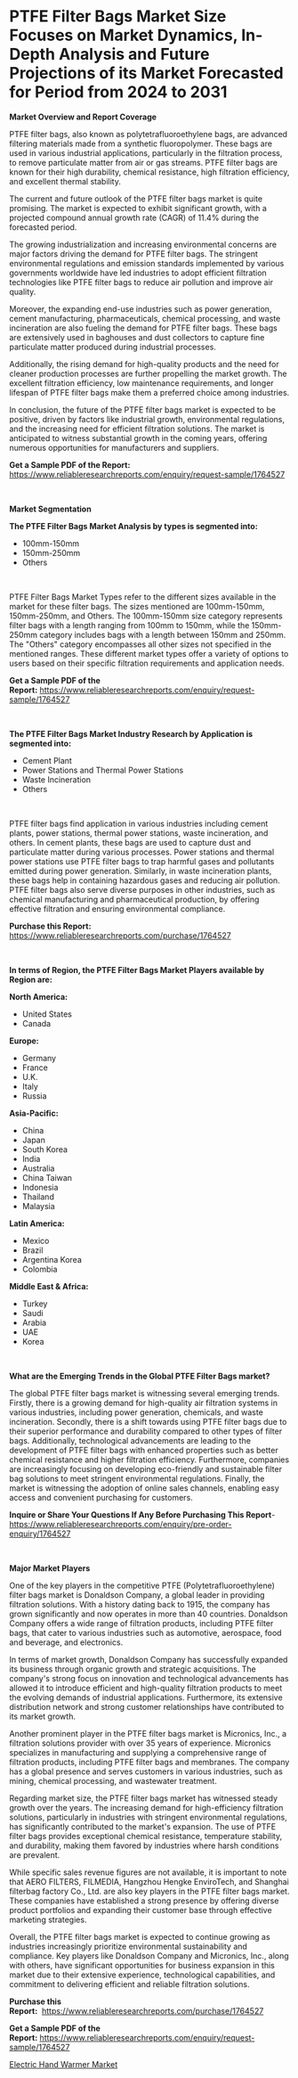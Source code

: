 <p><h1>PTFE Filter Bags Market Size Focuses on Market Dynamics, In-Depth Analysis and Future Projections of its Market Forecasted for Period from 2024 to 2031</h1></p><p><strong>Market Overview and Report Coverage</strong></p>
<p><p>PTFE filter bags, also known as polytetrafluoroethylene bags, are advanced filtering materials made from a synthetic fluoropolymer. These bags are used in various industrial applications, particularly in the filtration process, to remove particulate matter from air or gas streams. PTFE filter bags are known for their high durability, chemical resistance, high filtration efficiency, and excellent thermal stability.</p><p>The current and future outlook of the PTFE filter bags market is quite promising. The market is expected to exhibit significant growth, with a projected compound annual growth rate (CAGR) of 11.4% during the forecasted period. </p><p>The growing industrialization and increasing environmental concerns are major factors driving the demand for PTFE filter bags. The stringent environmental regulations and emission standards implemented by various governments worldwide have led industries to adopt efficient filtration technologies like PTFE filter bags to reduce air pollution and improve air quality.</p><p>Moreover, the expanding end-use industries such as power generation, cement manufacturing, pharmaceuticals, chemical processing, and waste incineration are also fueling the demand for PTFE filter bags. These bags are extensively used in baghouses and dust collectors to capture fine particulate matter produced during industrial processes.</p><p>Additionally, the rising demand for high-quality products and the need for cleaner production processes are further propelling the market growth. The excellent filtration efficiency, low maintenance requirements, and longer lifespan of PTFE filter bags make them a preferred choice among industries.</p><p>In conclusion, the future of the PTFE filter bags market is expected to be positive, driven by factors like industrial growth, environmental regulations, and the increasing need for efficient filtration solutions. The market is anticipated to witness substantial growth in the coming years, offering numerous opportunities for manufacturers and suppliers.</p></p>
<p><strong>Get a Sample PDF of the Report:</strong> <a href="https://www.reliableresearchreports.com/enquiry/request-sample/1764527">https://www.reliableresearchreports.com/enquiry/request-sample/1764527</a></p>
<p>&nbsp;</p>
<p><strong>Market Segmentation</strong></p>
<p><strong>The PTFE Filter Bags Market Analysis by types is segmented into:</strong></p>
<p><ul><li>100mm-150mm</li><li>150mm-250mm</li><li>Others</li></ul></p>
<p>&nbsp;</p>
<p><p>PTFE Filter Bags Market Types refer to the different sizes available in the market for these filter bags. The sizes mentioned are 100mm-150mm, 150mm-250mm, and Others. The 100mm-150mm size category represents filter bags with a length ranging from 100mm to 150mm, while the 150mm-250mm category includes bags with a length between 150mm and 250mm. The "Others" category encompasses all other sizes not specified in the mentioned ranges. These different market types offer a variety of options to users based on their specific filtration requirements and application needs.</p></p>
<p><strong>Get a Sample PDF of the Report:</strong>&nbsp;<a href="https://www.reliableresearchreports.com/enquiry/request-sample/1764527">https://www.reliableresearchreports.com/enquiry/request-sample/1764527</a></p>
<p>&nbsp;</p>
<p><strong>The PTFE Filter Bags Market Industry Research by Application is segmented into:</strong></p>
<p><ul><li>Cement Plant</li><li>Power Stations and Thermal Power Stations</li><li>Waste Incineration</li><li>Others</li></ul></p>
<p>&nbsp;</p>
<p><p>PTFE filter bags find application in various industries including cement plants, power stations, thermal power stations, waste incineration, and others. In cement plants, these bags are used to capture dust and particulate matter during various processes. Power stations and thermal power stations use PTFE filter bags to trap harmful gases and pollutants emitted during power generation. Similarly, in waste incineration plants, these bags help in containing hazardous gases and reducing air pollution. PTFE filter bags also serve diverse purposes in other industries, such as chemical manufacturing and pharmaceutical production, by offering effective filtration and ensuring environmental compliance.</p></p>
<p><strong>Purchase this Report:</strong>&nbsp; <a href="https://www.reliableresearchreports.com/purchase/1764527">https://www.reliableresearchreports.com/purchase/1764527</a></p>
<p>&nbsp;</p>
<p><strong>In terms of Region, the PTFE Filter Bags Market Players available by Region are:</strong></p>
<p>
    <p> <strong> North America: </strong>
        <ul>
            <li>United States</li>
            <li>Canada</li>
        </ul>
        </p> 
    <p> <strong> Europe: </strong>
        <ul>
            <li>Germany</li>
            <li>France</li>
            <li>U.K.</li>
            <li>Italy</li>
            <li>Russia</li>
        </ul>
        </p> 
    <p> <strong> Asia-Pacific: </strong>
        <ul>
            <li>China</li>
            <li>Japan</li>
            <li>South Korea</li>
            <li>India</li>
            <li>Australia</li>
            <li>China Taiwan</li>
            <li>Indonesia</li>
            <li>Thailand</li>
            <li>Malaysia</li>
        </ul>
        </p> 
    <p> <strong> Latin America: </strong>
        <ul>
            <li>Mexico</li>
            <li>Brazil</li>
            <li>Argentina Korea</li>
            <li>Colombia</li>
        </ul>
        </p> 
    <p> <strong> Middle East & Africa: </strong>
        <ul>
            <li>Turkey</li>
            <li>Saudi</li>
            <li>Arabia</li>
            <li>UAE</li>
            <li>Korea</li>
        </ul>
    </p>
    </p>
<p>&nbsp;</p>
<p><strong>What are the Emerging Trends in the Global PTFE Filter Bags market?</strong></p>
<p><p>The global PTFE filter bags market is witnessing several emerging trends. Firstly, there is a growing demand for high-quality air filtration systems in various industries, including power generation, chemicals, and waste incineration. Secondly, there is a shift towards using PTFE filter bags due to their superior performance and durability compared to other types of filter bags. Additionally, technological advancements are leading to the development of PTFE filter bags with enhanced properties such as better chemical resistance and higher filtration efficiency. Furthermore, companies are increasingly focusing on developing eco-friendly and sustainable filter bag solutions to meet stringent environmental regulations. Finally, the market is witnessing the adoption of online sales channels, enabling easy access and convenient purchasing for customers.</p></p>
<p><strong>Inquire or Share Your Questions If Any Before Purchasing This Report</strong>- <a href="https://www.reliableresearchreports.com/enquiry/pre-order-enquiry/1764527">https://www.reliableresearchreports.com/enquiry/pre-order-enquiry/1764527</a></p>
<p>&nbsp;</p>
<p><strong>Major Market Players</strong></p>
<p><p>One of the key players in the competitive PTFE (Polytetrafluoroethylene) filter bags market is Donaldson Company, a global leader in providing filtration solutions. With a history dating back to 1915, the company has grown significantly and now operates in more than 40 countries. Donaldson Company offers a wide range of filtration products, including PTFE filter bags, that cater to various industries such as automotive, aerospace, food and beverage, and electronics.</p><p>In terms of market growth, Donaldson Company has successfully expanded its business through organic growth and strategic acquisitions. The company's strong focus on innovation and technological advancements has allowed it to introduce efficient and high-quality filtration products to meet the evolving demands of industrial applications. Furthermore, its extensive distribution network and strong customer relationships have contributed to its market growth.</p><p>Another prominent player in the PTFE filter bags market is Micronics, Inc., a filtration solutions provider with over 35 years of experience. Micronics specializes in manufacturing and supplying a comprehensive range of filtration products, including PTFE filter bags and membranes. The company has a global presence and serves customers in various industries, such as mining, chemical processing, and wastewater treatment.</p><p>Regarding market size, the PTFE filter bags market has witnessed steady growth over the years. The increasing demand for high-efficiency filtration solutions, particularly in industries with stringent environmental regulations, has significantly contributed to the market's expansion. The use of PTFE filter bags provides exceptional chemical resistance, temperature stability, and durability, making them favored by industries where harsh conditions are prevalent.</p><p>While specific sales revenue figures are not available, it is important to note that AERO FILTERS, FILMEDIA, Hangzhou Hengke EnviroTech, and Shanghai filterbag factory Co., Ltd. are also key players in the PTFE filter bags market. These companies have established a strong presence by offering diverse product portfolios and expanding their customer base through effective marketing strategies.</p><p>Overall, the PTFE filter bags market is expected to continue growing as industries increasingly prioritize environmental sustainability and compliance. Key players like Donaldson Company and Micronics, Inc., along with others, have significant opportunities for business expansion in this market due to their extensive experience, technological capabilities, and commitment to delivering efficient and reliable filtration solutions.</p></p>
<p><strong>Purchase this Report:</strong>&nbsp;&nbsp;<a href="https://www.reliableresearchreports.com/purchase/1764527">https://www.reliableresearchreports.com/purchase/1764527</a></p>
<p></p>
<p><strong>Get a Sample PDF of the Report:</strong>&nbsp;<a href="https://www.reliableresearchreports.com/enquiry/request-sample/1764527">https://www.reliableresearchreports.com/enquiry/request-sample/1764527</a></p>
<p><p><a href="https://github.com/RickHolmes3/Market-Research-Report-List-2/blob/main/electric-hand-warmer-market.md">Electric Hand Warmer Market</a></p></p>